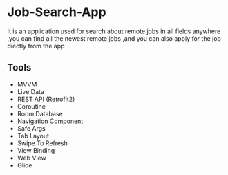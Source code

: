 # Job-Search-App
It is an application used for search about remote jobs in all fields anywhere ,you can find all the newest remote jobs ,and you can also apply for the job diectly from the app 

####
## Tools

- MVVM
- Live Data
- REST API (Retrofit2)
- Coroutine
- Room Database
- Navigation Component
- Safe Args
- Tab Layout
- Swipe To Refresh
- View Binding
- Web View
- Glide
